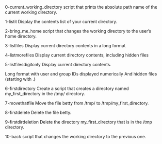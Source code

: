 0-current_working_directory
script that prints the absolute path name of the current working directory.

1-listit
Display the contents list of your current directory.

2-bring_me_home
script that changes the working directory to the user’s home directory.

3-listfiles
Display current directory contents in a long format

4-listmorefiles
Display current directory contents, including hidden files

5-listfilesdigitonly
Display current directory contents.

Long format
with user and group IDs displayed numerically
And hidden files (starting with .)

6-firstdirectory
Create a script that creates a directory named my_first_directory in the /tmp/ directory.

7-movethatfile
Move the file betty from /tmp/ to /tmp/my_first_directory.

8-firstdelete
Delete the file betty.

9-firstdirdeletion
Delete the directory my_first_directory that is in the /tmp directory.

10-back
script that changes the working directory to the previous one.

